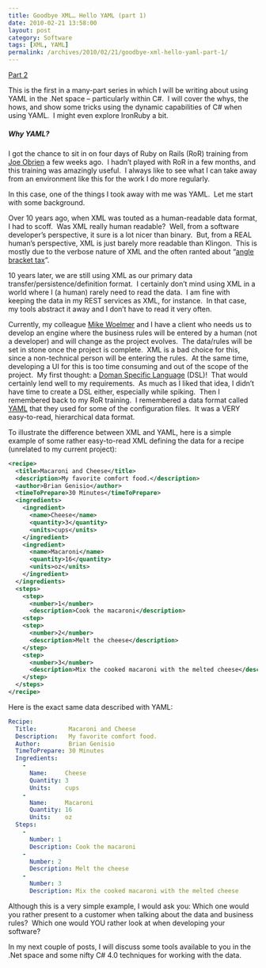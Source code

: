 ```yaml
---
title: Goodbye XML… Hello YAML (part 1)
date: 2010-02-21 13:58:00
layout: post
category: Software
tags: [XML, YAML]
permalink: /archives/2010/02/21/goodbye-xml-hello-yaml-part-1/
---
```


[Part 2](/archives/2010/03/27/goodbye-xml-hello-yaml-part-2/)

This is the first in a many-part series in which I will be writing about using YAML in the .Net space – particularly within C#.&#160; I will cover the whys, the hows, and show some tricks using the dynamic capabilities of C# when using YAML.&#160; I might even explore IronRuby a bit.

##### Why YAML?

I got the chance to sit in on four days of Ruby on Rails (RoR) training from [Joe Obrien](http://objo.com/) a few weeks ago.&#160; I hadn’t played with RoR in a few months, and this training was amazingly useful.&#160; I always like to see what I can take away from an environment like this for the work I do more regularly.

In this case, one of the things I took away with me was YAML.&#160; Let me start with some background.

Over 10 years ago, when XML was touted as a human-readable data format, I had to scoff.&#160; Was XML really human readable?&#160; Well, from a software developer’s perspective, it sure is a lot nicer than binary.&#160; But, from a REAL human’s perspective, XML is just barely more readable than Klingon.&#160; This is mostly due to the verbose nature of XML and the often ranted about “[angle bracket tax](http://www.google.com/search?q=angle+bracket+tax)”.&#160;&#160;&#160; 

10 years later, we are still using XML as our primary data transfer/persistence/definition format.&#160; I certainly don’t mind using XML in a world where I (a human) rarely need to read the data.&#160; I am fine with keeping the data in my REST services as XML, for instance.&#160; In that case, my tools abstract it away and I don’t have to read it very often.

Currently, my colleague [Mike Woelmer](http://srtsolutions.com/blogs/mikewoelmer/) and I have a client who needs us to develop an engine where the business rules will be entered by a human (not a developer) and will change as the project evolves.&#160; The data/rules will be set in stone once the project is complete.&#160; XML is a bad choice for this, since a non-technical person will be entering the rules.&#160; At the same time, developing a UI for this is too time consuming and out of the scope of the project.&#160; My first thought: a [Doman Specific Language](http://en.wikipedia.org/wiki/Domain_specific_language) (DSL)!&#160; That would certainly lend well to my requirements.&#160; As much as I liked that idea, I didn’t have time to create a DSL either, especially while spiking.&#160; Then I remembered back to my RoR training.&#160; I remembered a data format called [YAML](http://yaml.org/) that they used for some of the configuration files.&#160; It was a VERY easy-to-read, hierarchical data format.

To illustrate the difference between XML and YAML, here is a simple example of some rather easy-to-read XML defining the data for a recipe (unrelated to my current project):

```xml
<recipe>
  <title>Macaroni and Cheese</title>
  <description>My favorite comfort food.</description>
  <author>Brian Genisio</author>
  <timeToPrepare>30 Minutes</timeToPrepare>
  <ingredients>
    <ingredient>
      <name>Cheese</name>
      <quantity>3</quantity>
      <units>cups</units>
    </ingredient>
    <ingredient>
      <name>Macaroni</name>
      <quantity>16</quantity>
      <units>oz</units>
    </ingredient>
  </ingredients>
  <steps>
    <step>
      <number>1</number>
      <description>Cook the macaroni</description>
    <step>
    <step>
      <number>2</number>
      <description>Melt the cheese</description>
    </step>
    <step>
      <number>3</number>
      <description>Mix the cooked macaroni with the melted cheese</description>
    </step>
  </steps>
</recipe>
```
Here is the exact same data described with YAML:

```yaml
Recipe:
  Title:         Macaroni and Cheese
  Description:   My favorite comfort food.
  Author:        Brian Genisio
  TimeToPrepare: 30 Minutes
  Ingredients:
    -
      Name:     Cheese
      Quantity: 3
      Units:    cups
    -
      Name:     Macaroni
      Quantity: 16
      Units:    oz
  Steps:
    -
      Number: 1
      Description: Cook the macaroni
    -
      Number: 2
      Description: Melt the cheese
    -
      Number: 3
      Description: Mix the cooked macaroni with the melted cheese
```

Although this is a very simple example, I would ask you: Which one would you rather present to a customer when talking about the data and business rules?&#160; Which one would YOU rather look at when developing your software?

In my next couple of posts, I will discuss some tools available to you in the .Net space and some nifty C# 4.0 techniques for working with the data.